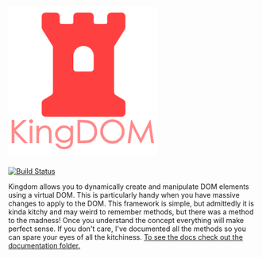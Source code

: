 
![Kindom Logo](https://github.com/montaque22/KingDOM/blob/master/artifacts/kindgom_logo.png "KingDOM")
---
[![Build Status](https://travis-ci.org/montaque22/KingDOM.svg?branch=master)](https://travis-ci.org/montaque22/KingDOM)


Kingdom allows you to dynamically create and manipulate DOM elements using a virtual DOM. 
This is particularly handy when you have massive changes to apply to the DOM. This framework is simple, but admittedly
 it is kinda kitchy and may weird to remember methods, but there was a method to the madness! Once you understand the
  concept everything will make perfect sense. If you don't care, I've documented all the methods so you can spare 
  your eyes of all the kitchiness. [To see the docs check out the documentation folder.](./documentation/index.html)
  


